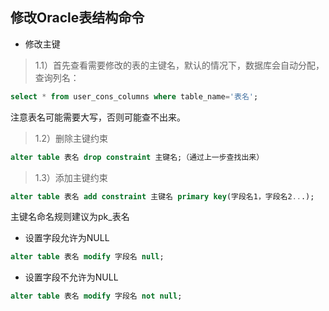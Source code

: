 ## 修改Oracle表结构命令
* 修改主键
>1.1）首先查看需要修改的表的主键名，默认的情况下，数据库会自动分配，  
查询列名：
```sql
select * from user_cons_columns where table_name='表名';
``` 
注意表名可能需要大写，否则可能查不出来。  
>1.2）删除主键约束  
```sql
alter table 表名 drop constraint 主键名;（通过上一步查找出来）
```    
>1.3）添加主键约束  
```sql
alter table 表名 add constraint 主键名 primary key(字段名1，字段名2...);
``` 
主键名命名规则建议为pk_表名  
+ 设置字段允许为NULL
```sql
alter table 表名 modify 字段名 null;
```
- 设置字段不允许为NULL
```sql
alter table 表名 modify 字段名 not null;
```